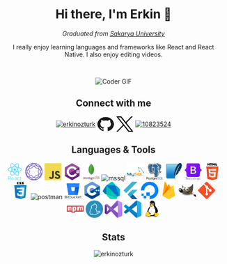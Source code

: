 <h1 align="center">Hi there, I'm Erkin 👋</h1>

<p align="center"><em>Graduated from <a href="https://www.sakarya.edu.tr">Sakarya University</a></em></p>
<p align="center">I really enjoy learning languages and frameworks like React and React Native. I also enjoy editing videos.</p>
<br>
<p align="center"><img src="https://media.giphy.com/media/SWoSkN6DxTszqIKEqv/giphy.gif" alt="Coder GIF" width="500"></p>

<h2 align="center">Connect with me</h2>

<p align="center">
<a href="https://linkedin.com/in/erkinozturk" target="blank"><img align="center" src="https://raw.githubusercontent.com/rahuldkjain/github-profile-readme-generator/master/src/images/icons/Social/linked-in-alt.svg" alt="erkinozturk" height="35" width="40" /></a>
<a href="https://github.com/erkinozturk" target="blank"><img align="center" src="https://raw.githubusercontent.com/devicons/devicon/master/icons/github/github-original.svg" alt="erkinozturk" height="35" width="40" /></a>
<a href="https://twitter.com/erkinozturk_" target="blank"><img align="center" src="https://raw.githubusercontent.com/devicons/devicon/master/icons/twitter/twitter-original.svg" alt="erkinozturk_" height="35" width="40" /></a>
<a href="https://stackoverflow.com/users/10823524" target="blank"><img align="center" src="https://raw.githubusercontent.com/rahuldkjain/github-profile-readme-generator/master/src/images/icons/Social/stack-overflow.svg" alt="10823524" height="35" width="40" /></a>
</p>

<h2 align="center">Languages & Tools</h2>

<p align="center">
<img src="https://raw.githubusercontent.com/devicons/devicon/master/icons/react/react-original-wordmark.svg" alt="react" width="40" height="40"/> <img src="https://raw.githubusercontent.com/devicons/devicon/master/icons/reactnavigation/reactnavigation-original.svg" alt="reactnavigation" width="40" height="40"/> <img src="https://raw.githubusercontent.com/devicons/devicon/master/icons/javascript/javascript-original.svg" alt="javascript" width="40" height="40"/> <img src="https://raw.githubusercontent.com/devicons/devicon/master/icons/csharp/csharp-original.svg" alt="csharp" width="40" height="40"/> <img src="https://raw.githubusercontent.com/devicons/devicon/master/icons/mongodb/mongodb-original-wordmark.svg" alt="mongodb" width="40" height="40"/> <img src="https://www.svgrepo.com/show/303229/microsoft-sql-server-logo.svg" alt="mssql" width="40" height="40"/> <img src="https://raw.githubusercontent.com/devicons/devicon/master/icons/mysql/mysql-original-wordmark.svg" alt="mysql" width="40" height="40"/> <img src="https://raw.githubusercontent.com/devicons/devicon/master/icons/postgresql/postgresql-original-wordmark.svg" alt="postgresql" width="40" height="40"/> <img src="https://raw.githubusercontent.com/devicons/devicon/master/icons/sqlite/sqlite-original.svg" alt="sqlite" width="40" height="40"/> <img src="https://raw.githubusercontent.com/devicons/devicon/master/icons/bootstrap/bootstrap-original-wordmark.svg" alt="bootstrap" width="40" height="40"/> <img src="https://raw.githubusercontent.com/devicons/devicon/master/icons/html5/html5-original-wordmark.svg" alt="html5" width="40" height="40"/> <img src="https://raw.githubusercontent.com/devicons/devicon/master/icons/css3/css3-original-wordmark.svg" alt="css3" width="40" height="40"/> <img src="https://www.vectorlogo.zone/logos/getpostman/getpostman-icon.svg" alt="postman" width="40" height="40"/>   
<img src="https://raw.githubusercontent.com/devicons/devicon/master/icons/bitbucket/bitbucket-original-wordmark.svg" alt="bitbucket" width="40" height="40"/> <img src="https://raw.githubusercontent.com/devicons/devicon/master/icons/cplusplus/cplusplus-original.svg" alt="cplusplus" width="40" height="40"/> <img src="https://raw.githubusercontent.com/devicons/devicon/master/icons/dart/dart-original.svg" alt="dart" width="40" height="40"/> <img src="https://raw.githubusercontent.com/devicons/devicon/master/icons/flutter/flutter-original.svg" alt="flutter" width="40" height="40"/> <img src="https://raw.githubusercontent.com/devicons/devicon/master/icons/digitalocean/digitalocean-original.svg" alt="digitalocean" width="40" height="40"/> <img src="https://raw.githubusercontent.com/devicons/devicon/master/icons/firebase/firebase-original.svg" alt="firebase" width="40" height="40"/> <img src="https://raw.githubusercontent.com/devicons/devicon/master/icons/gimp/gimp-original.svg" alt="gimp" width="40" height="40"/> <img src="https://raw.githubusercontent.com/devicons/devicon/master/icons/git/git-original.svg" alt="git" width="40" height="40"/> <img src="https://raw.githubusercontent.com/devicons/devicon/master/icons/npm/npm-original-wordmark.svg" alt="npm" width="40" height="40"/> <img src="https://raw.githubusercontent.com/devicons/devicon/master/icons/yarn/yarn-original.svg" alt="yarn" width="40" height="40"/> <img src="https://raw.githubusercontent.com/devicons/devicon/master/icons/visualstudio/visualstudio-original.svg" alt="visualstudio" width="40" height="40"/> <img src="https://raw.githubusercontent.com/devicons/devicon/master/icons/vscode/vscode-original.svg" alt="vscode" width="40" height="40"/> <img src="https://raw.githubusercontent.com/devicons/devicon/master/icons/linux/linux-original.svg" alt="linux" width="40" height="40"/>
</p>

<h2 align="center">Stats</h2>

<p align="center"> <img src="https://streak-stats.demolab.com/?user=erkinozturk" alt="erkinozturk" />
